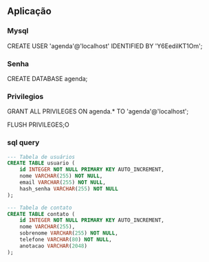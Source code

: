 ## Aplicação


### Mysql
CREATE USER 'agenda'@'localhost' IDENTIFIED BY 'Y6EedilKT1Om';

### Senha
CREATE DATABASE agenda;

### Privilegios
GRANT ALL PRIVILEGES ON agenda.* TO 'agenda'@'localhost';

FLUSH PRIVILEGES;O

### sql query
```sql
--- Tabela de usuários
CREATE TABLE usuario (
	id INTEGER NOT NULL PRIMARY KEY AUTO_INCREMENT,
	nome VARCHAR(255) NOT NULL,
	email VARCHAR(255) NOT NULL,
	hash_senha VARCHAR(255) NOT NULL
);

--- Tabela de contato
CREATE TABLE contato (
	id INTEGER NOT NULL PRIMARY KEY AUTO_INCREMENT,
	nome VARCHAR(255),
	sobrenome VARCHAR(255) NOT NULL,
	telefone VARCHAR(80) NOT NULL,
	anotacao VARCHAR(2048)
);

```